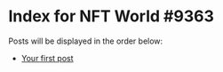 # Index for NFT World #9363
Posts will be displayed in the order below:

- [Your first post](./001-first.md)

